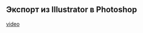 ## Экспорт из Illustrator в Photoshop

[video](https://player.softculture.cc/embed/online/DIK/DIK_1.1.11_L6-2_Export)